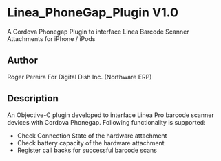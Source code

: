Linea_PhoneGap_Plugin V1.0
=====================

A Cordova Phonegap Plugin to interface Linea Barcode Scanner Attachments for iPhone / iPods 

## Author
Roger Pereira For Digital Dish Inc. (Northware ERP)

## Description
An Objective-C plugin developed to interface Linea Pro barcode scanner devices with Cordova Phonegap. Following functionality is supported:
- Check Connection State of the hardware attachment
- Check battery capacity of the hardware attachment
- Register call backs for successful barcode scans

